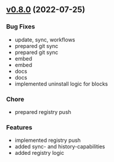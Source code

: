 
<a name="v0.8.0"></a>
## [v0.8.0](https://gitlab.ayedo.de/polycrate/polycrate/compare/v0.7.14...v0.8.0) (2022-07-25)

### Bug Fixes

* update, sync, workflows
* prepared git sync
* prepared git sync
* embed
* embed
* docs
* docs
* implemented uninstall logic for blocks

### Chore

* prepared registry push

### Features

* implemented registry push
* added sync- and history-capabilities
* added registry logic

